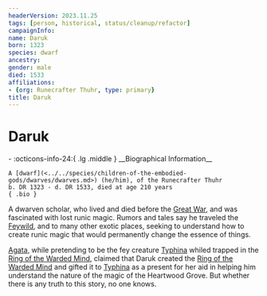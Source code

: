 ```yaml
---
headerVersion: 2023.11.25
tags: [person, historical, status/cleanup/refactor]
campaignInfo:
name: Daruk
born: 1323
species: dwarf
ancestry:
gender: male
died: 1533
affiliations:
- {org: Runecrafter Thuhr, type: primary}
title: Daruk
---
```

# Daruk
<div class="grid cards ext-narrow-margin ext-one-column" markdown>
- :octicons-info-24:{ .lg .middle } __Biographical Information__

    A [dwarf](<../../species/children-of-the-embodied-gods/dwarves/dwarves.md>) (he/him), of the Runecrafter Thuhr  
    b. DR 1323 - d. DR 1533, died at age 210 years  
    { .bio }

</div>




A dwarven scholar, who lived and died before the [Great War](<../../events/1500s/great-war.md>), and was fascinated with lost runic magic. Rumors and tales say he traveled the [Feywild](<../../cosmology/multiverse/echo-realms/feywild/feywild.md>), and to many other exotic places, seeking to understand how to create runic magic that would permanently change the essence of things. 


[Agata](<../fey/agata.md>), while pretending to be the fey creature [Typhina](<../fey/typhina.md>) whiled trapped in the [Ring of the Warded Mind](<../../campaigns/dunmari-frontier/treasure/notable-items/ring-of-the-warded-mind.md>), claimed that Daruk created the [Ring of the Warded Mind](<../../campaigns/dunmari-frontier/treasure/notable-items/ring-of-the-warded-mind.md>) and gifted it to [Typhina](<../fey/typhina.md>) as a present for her aid in helping him understand the nature of the magic of the Heartwood Grove. But whether there is any truth to this story, no one knows. 


